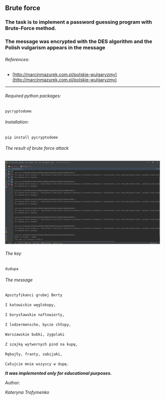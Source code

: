 ## Brute force

### The task is to implement a password guessing program with Brute-Force method. 
### The message was encrypted with the DES algorithm and the Polish vulgarism appears in the message

###### References: 

- [http://marcinmazurek.com.pl/polskie-wulgaryzmy](http://marcinmazurek.com.pl/polskie-wulgaryzmy)

---

###### Required python packages:

```
pycryptodome
```
###### Installation:

```
pip install pycryptodome
```

###### The result of brute force attack 

![](./result.jpg)

###### The key
```
dudupa
```

###### The message

```
Apsztyfikanci grubej Berty

I katowickie węglokopy,

I borysławskie naftowierty,

I lodzermensche, bycze chłopy,

Warszawskie bubki, żygolaki

Z szajką wytwornych pind na kupę,

Rębajły, franty, zabijaki,

Całujcie mnie wszyscy w dupę.
```


***It was implemented only for educational purposes.***

Author:

_Kateryna Trofymenko_